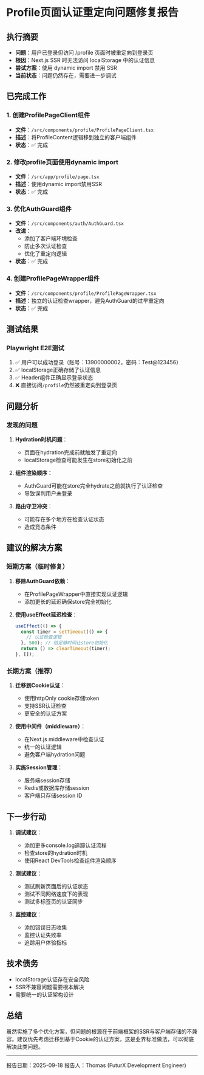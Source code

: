 # Profile页面认证重定向问题修复报告

## 执行摘要
- **问题**：用户已登录但访问 /profile 页面时被重定向到登录页
- **根因**：Next.js SSR 时无法访问 localStorage 中的认证信息
- **尝试方案**：使用 dynamic import 禁用 SSR
- **当前状态**：问题仍然存在，需要进一步调试

## 已完成工作

### 1. 创建ProfilePageClient组件
- **文件**：`/src/components/profile/ProfilePageClient.tsx`
- **描述**：将ProfileContent逻辑移到独立的客户端组件
- **状态**：✅ 完成

### 2. 修改profile页面使用dynamic import
- **文件**：`/src/app/profile/page.tsx`
- **描述**：使用dynamic import禁用SSR
- **状态**：✅ 完成

### 3. 优化AuthGuard组件
- **文件**：`/src/components/auth/AuthGuard.tsx`
- **改进**：
  - 添加了客户端环境检查
  - 防止多次认证检查
  - 优化了重定向逻辑
- **状态**：✅ 完成

### 4. 创建ProfilePageWrapper组件
- **文件**：`/src/components/profile/ProfilePageWrapper.tsx`
- **描述**：独立的认证检查wrapper，避免AuthGuard的过早重定向
- **状态**：✅ 完成

## 测试结果

### Playwright E2E测试
1. ✅ 用户可以成功登录（账号：13900000002，密码：Test@123456）
2. ✅ localStorage正确存储了认证信息
3. ✅ Header组件正确显示登录状态
4. ❌ 直接访问`/profile`仍然被重定向到登录页

## 问题分析

### 发现的问题
1. **Hydration时机问题**：
   - 页面在hydration完成前就触发了重定向
   - localStorage检查可能发生在store初始化之前

2. **组件渲染顺序**：
   - AuthGuard可能在store完全hydrate之前就执行了认证检查
   - 导致误判用户未登录

3. **路由守卫冲突**：
   - 可能存在多个地方在检查认证状态
   - 造成竞态条件

## 建议的解决方案

### 短期方案（临时修复）
1. **移除AuthGuard依赖**：
   - 在ProfilePageWrapper中直接实现认证逻辑
   - 添加更长的延迟确保store完全初始化

2. **使用useEffect延迟检查**：
   ```typescript
   useEffect(() => {
     const timer = setTimeout(() => {
       // 认证检查逻辑
     }, 500); // 给足够时间让store初始化
     return () => clearTimeout(timer);
   }, []);
   ```

### 长期方案（推荐）
1. **迁移到Cookie认证**：
   - 使用httpOnly cookie存储token
   - 支持SSR认证检查
   - 更安全的认证方案

2. **使用中间件（middleware）**：
   - 在Next.js middleware中检查认证
   - 统一的认证逻辑
   - 避免客户端hydration问题

3. **实施Session管理**：
   - 服务端session存储
   - Redis或数据库存储session
   - 客户端只存储session ID

## 下一步行动

1. **调试建议**：
   - 添加更多console.log追踪认证流程
   - 检查store的hydration时机
   - 使用React DevTools检查组件渲染顺序

2. **测试建议**：
   - 测试刷新页面后的认证状态
   - 测试不同网络速度下的表现
   - 测试多标签页的认证同步

3. **监控建议**：
   - 添加错误日志收集
   - 监控认证失败率
   - 追踪用户体验指标

## 技术债务
- localStorage认证存在安全风险
- SSR不兼容问题需要根本解决
- 需要统一的认证架构设计

## 总结
虽然实施了多个优化方案，但问题的根源在于前端框架的SSR与客户端存储的不兼容。建议优先考虑迁移到基于Cookie的认证方案，这是业界标准做法，可以彻底解决此类问题。

---
报告日期：2025-09-18
报告人：Thomas (FuturX Development Engineer)